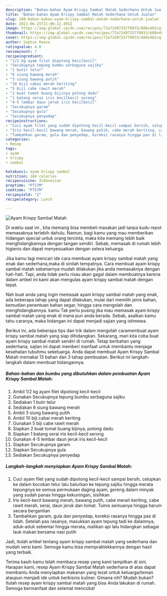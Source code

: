 ```yaml
---
description: "Bahan-bahan Ayam Krispy Sambal Matah Sederhana Untuk Jualan"
title: "Bahan-bahan Ayam Krispy Sambal Matah Sederhana Untuk Jualan"
slug: 180-bahan-bahan-ayam-krispy-sambal-matah-sederhana-untuk-jualan
date: 2021-06-25T21:06:22.491Z
image: https://img-global.cpcdn.com/recipes/72a72d97257f8933/680x482cq70/ayam-krispy-sambal-matah-foto-resep-utama.jpg
thumbnail: https://img-global.cpcdn.com/recipes/72a72d97257f8933/680x482cq70/ayam-krispy-sambal-matah-foto-resep-utama.jpg
cover: https://img-global.cpcdn.com/recipes/72a72d97257f8933/680x482cq70/ayam-krispy-sambal-matah-foto-resep-utama.jpg
author: Sophie Reese
ratingvalue: 4.8
reviewcount: 7
recipeingredient:
- "1/2 kg ayam filet dipotong kecilkecil"
- "Secukupnya tepung bumbu serbaguna sajiku"
- "1 butir telur"
- "6 siung bawang merah"
- "3 siung bawang putih"
- "10 biji cabai merah keriting"
- "5 biji cabe rawit merah"
- "2 buat tomat buang bijinya potong dadu"
- "1 batang serai iris kecilkecil serong"
- "4-5 lembar daun jeruk iris kecilkecil"
- "Secukupnya garam"
- "Secukupnya gula"
- "Secukupnya penyedap"
recipeinstructions:
- "Cuci ayam filet yang sudah dipotong kecil-kecil sampai bersih, celupkan ke dalam kocokan telur lalu balurkan ke tepung sajiku hingga merata tepungnya ke semua permukaan daging ayam, goreng dalam minyak yang sudah panas hingga kekuningan, sisihkan"
- "Iris kecil-kecil bawang merah, bawang putih, cabe merah keriting, cabe rawit merah, serai, daun jeruk dan tomat. Tumis semuanya hingga harum secara bergantian"
- "Tambahkan garam, gula dan penyedap, koreksi rasanya hingga pas di lidah. Setelah pas rasanya, masukkan ayam tepung tadi ke dalamnya, aduk-aduk sebentar hingga merata, matikan api lalu hidangkan sebagai lauk makan bersama nasi putih"
categories:
- Resep
tags:
- ayam
- krispy
- sambal

katakunci: ayam krispy sambal 
nutrition: 184 calories
recipecuisine: Indonesian
preptime: "PT17M"
cooktime: "PT57M"
recipeyield: "2"
recipecategory: Lunch

---
```



![Ayam Krispy Sambal Matah](https://img-global.cpcdn.com/recipes/72a72d97257f8933/680x482cq70/ayam-krispy-sambal-matah-foto-resep-utama.jpg)

Di waktu  saat ini , kita memang bisa membeli masakan jadi tanpa kudu repot memasaknya terlebih dahulu. Namun, bagi kamu yang mau memberikan hidangan special untuk orang tercinta, maka kita memang lebih baik menghidangkannya dengan tangan sendiri. Sebab, memasak di rumah lebih higienis dan dapat menyesuaikan dengan selera keluarga.

Jika kamu lagi mencari ide cara membuat ayam krispy sambal matah yang enak dan sederhana,maka di sinilah tempatnya. Cara membuat ayam krispy sambal matah  sebenarnya mudah dilakukan jika anda memasaknya dengan hati-hati. Tapi, anda tidak perlu risau akan gagal dalam membuatnya 
karena dalam artikel ini kami akan mengulas ayam krispy sambal matah dengan tepat.  



Nah buat anda yang ingin memasak ayam krispy sambal matah yang enak, ada beberapa tahap yang dapat dilakukan, mulai dari memilih jenis bahan, kemudian penentuan bahan segar, hingga cara mengolah dan menghidangkannya. kamu Tak perlu pusing jika mau memasak ayam krispy sambal matah yang enak di mana pun anda berada. Sebab, asalkan kamu  tahu caranya, maka hidangan ini dapat menjadi sajian yang istimewa.

Berikut ini, ada beberapa tips dan trik dalam mengolah caramembuat ayam krispy sambal matah yang siap dihidangkan. Sekarang, mari kita coba buat ayam krispy sambal matah sendiri di rumah. Tetap berbahan yang sederhana, sajian ini dapat memberi manfaat untuk membantu menjaga kesehatan tubuhmu sekeluarga. Anda dapat membuat Ayam Krispy Sambal Matah memakai 13 bahan dan 3 tahap pembuatan. Berikut ini langkah-langkah dalam membuat hidangannya.

<!--inarticleads1-->

##### Bahan-bahan dan bumbu yang dibutuhkan dalam pembuatan Ayam Krispy Sambal Matah:

1. Ambil 1/2 kg ayam filet dipotong kecil-kecil
1. Gunakan Secukupnya tepung bumbu serbaguna sajiku
1. Sediakan 1 butir telur
1. Sediakan 6 siung bawang merah
1. Ambil 3 siung bawang putih
1. Ambil 10 biji cabai merah keriting
1. Gunakan 5 biji cabe rawit merah
1. Siapkan 2 buat tomat buang bijinya, potong dadu
1. Siapkan 1 batang serai iris kecil-kecil serong
1. Gunakan 4-5 lembar daun jeruk iris kecil-kecil
1. Siapkan Secukupnya garam
1. Siapkan Secukupnya gula
1. Sediakan Secukupnya penyedap




<!--inarticleads2-->

##### Langkah-langkah menyiapkan Ayam Krispy Sambal Matah:

1. Cuci ayam filet yang sudah dipotong kecil-kecil sampai bersih, celupkan ke dalam kocokan telur lalu balurkan ke tepung sajiku hingga merata tepungnya ke semua permukaan daging ayam, goreng dalam minyak yang sudah panas hingga kekuningan, sisihkan
1. Iris kecil-kecil bawang merah, bawang putih, cabe merah keriting, cabe rawit merah, serai, daun jeruk dan tomat. Tumis semuanya hingga harum secara bergantian
1. Tambahkan garam, gula dan penyedap, koreksi rasanya hingga pas di lidah. Setelah pas rasanya, masukkan ayam tepung tadi ke dalamnya, aduk-aduk sebentar hingga merata, matikan api lalu hidangkan sebagai lauk makan bersama nasi putih




Jadi, itulah artikel tentang  ayam krispy sambal matah  yang sederhana dan mudah versi kami. Semoga kamu bisa mempraktekkannya dengan hasil yang terbaik. 

Terima kasih kamu telah membaca resep yang kami tampilkan di sini. Harapan kami, resep  Ayam Krispy Sambal Matah sederhana di atas dapat membantu Anda menyiapkan makanan yang lezat untuk keluarga/teman ataupun menjadi ide untuk berbisnis kuliner. Gimana nih? Mudah bukan? Itulah resep ayam krispy sambal matah yang bisa Anda lakukan di rumah. Semoga bermanfaat dan selamat mencoba!

